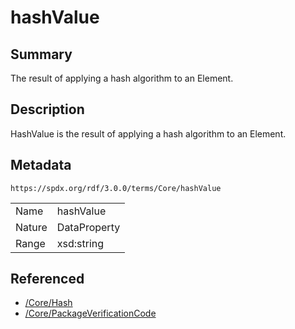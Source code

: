 <!-- Automatically generated by spec-parser v2.3.0 on 2024-07-09T17:43:37.025898+00:00 -->
<!-- SPDX-License-Identifier: Community-Spec-1.0 -->

# hashValue

## Summary

The result of applying a hash algorithm to an Element.


## Description

HashValue is the result of applying a hash algorithm to an Element.


## Metadata

`https://spdx.org/rdf/3.0.0/terms/Core/hashValue`


| | |
|---|---|
| Name | hashValue |
| Nature | DataProperty |
| Range | xsd:string |




## Referenced

- [/Core/Hash](../../Core/Classes/Hash.md)
- [/Core/PackageVerificationCode](../../Core/Classes/PackageVerificationCode.md)

